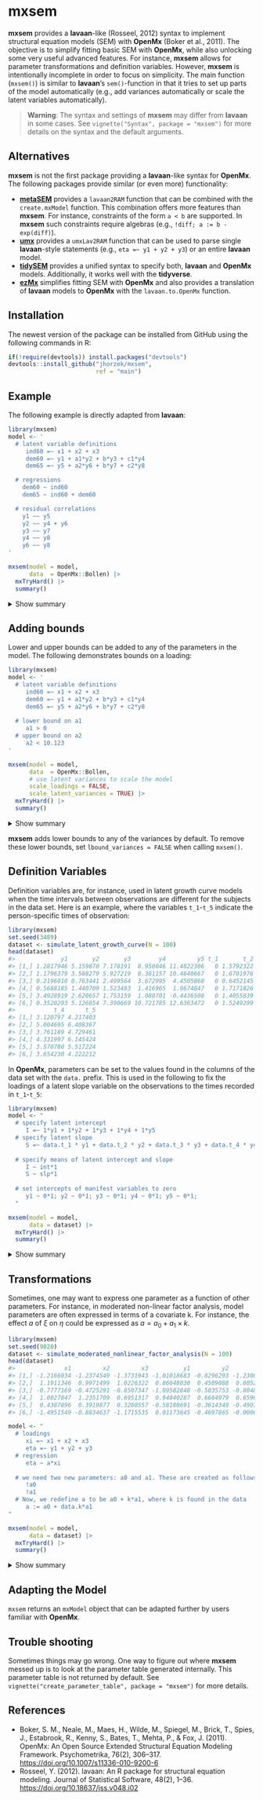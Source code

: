 
<!-- README.md is generated from README.Rmd. Please edit that file -->

# mxsem

**mxsem** provides a **lavaan**-like (Rosseel, 2012) syntax to implement
structural equation models (SEM) with **OpenMx** (Boker et al., 2011).
The objective is to simplify fitting basic SEM with **OpenMx**, while
also unlocking some very useful advanced features. For instance,
**mxsem** allows for parameter transformations and definition variables.
However, **mxsem** is intentionally incomplete in order to focus on
simplicity. The main function (`mxsem()`) is similar to **lavaan**’s
`sem()`-function in that it tries to set up parts of the model
automatically (e.g., add variances automatically or scale the latent
variables automatically).

> **Warning**: The syntax and settings of **mxsem** may differ from
> **lavaan** in some cases. See `vignette("Syntax", package = "mxsem")`
> for more details on the syntax and the default arguments.

## Alternatives

**mxsem** is not the first package providing a **lavaan**-like syntax
for **OpenMx**. The following packages provide similar (or even more)
functionality:

- [**metaSEM**](https://github.com/mikewlcheung/metasem) provides a
  `lavaan2RAM` function that can be combined with the `create.mxModel`
  function. This combination offers more features than **mxsem**. For
  instance, constraints of the form `a < b` are supported. In **mxsem**
  such constraints require algebras (e.g., `!diff; a := b - exp(diff)`).
- [**umx**](https://github.com/tbates/umx) provides a `umxLav2RAM`
  function that can be used to parse single **lavaan**-style statements
  (e.g., `eta =~ y1 + y2 + y3`) or an entire **lavaan** model.
- [**tidySEM**](https://github.com/cjvanlissa/tidySEM) provides a
  unified syntax to specify both, **lavaan** and **OpenMx** models.
  Additionally, it works well with the **tidyverse**.
- [**ezMx**](https://github.com/OpenMx/ezMx) simplifies fitting SEM with
  **OpenMx** and also provides a translation of **lavaan** models to
  **OpenMx** with the `lavaan.to.OpenMx` function.

## Installation

The newest version of the package can be installed from GitHub using the
following commands in R:

``` r
if(!require(devtools)) install.packages("devtools")
devtools::install_github("jhorzek/mxsem", 
                         ref = "main")
```

## Example

The following example is directly adapted from **lavaan**:

``` r
library(mxsem)
model <- '
  # latent variable definitions
     ind60 =~ x1 + x2 + x3
     dem60 =~ y1 + a1*y2 + b*y3 + c1*y4
     dem65 =~ y5 + a2*y6 + b*y7 + c2*y8

  # regressions
    dem60 ~ ind60
    dem65 ~ ind60 + dem60

  # residual correlations
    y1 ~~ y5
    y2 ~~ y4 + y6
    y3 ~~ y7
    y4 ~~ y8
    y6 ~~ y8
'

mxsem(model = model,
      data  = OpenMx::Bollen) |>
  mxTryHard() |>
  summary()
```

<details>
<summary>
Show summary
</summary>

    #> Summary of untitled2 
    #>  
    #> free parameters:
    #>           name matrix   row   col   Estimate  Std.Error A lbound ubound
    #> 1     ind60→x2      A    x2 ind60  0.9663289 0.02067705                
    #> 2     ind60→x3      A    x3 ind60  0.7207321 0.02288154                
    #> 3  ind60→dem60      A dem60 ind60  1.4614056 0.36428364                
    #> 4  ind60→dem65      A dem65 ind60  0.6136040 0.15669003                
    #> 5           a1      A    y2 dem60  0.8373740 0.06057033                
    #> 6            b      A    y3 dem60  1.1932225 0.04046971                
    #> 7           c1      A    y4 dem60  0.8679559 0.04642138                
    #> 8  dem60→dem65      A dem65 dem60  0.8651870 0.07089586                
    #> 9           a2      A    y6 dem65  0.6541761 0.05452645                
    #> 10          c2      A    y8 dem65  0.8395270 0.04811118                
    #> 11       y1↔y1      S    y1    y1  1.4778594 0.46283388    1e-06       
    #> 12       y2↔y2      S    y2    y2  8.4224191 1.35634437    1e-06       
    #> 13       y3↔y3      S    y3    y3  4.6555509 0.96603773    1e-06       
    #> 14       y2↔y4      S    y2    y4  2.0499539 0.82988480                
    #> 15       y4↔y4      S    y4    y4  4.4407883 0.78889346    1e-06       
    #> 16       y2↔y6      S    y2    y6  2.5035691 0.85356742                
    #> 17       y6↔y6      S    y6    y6  6.2170505 0.98613130    1e-06       
    #> 18       x1↔x1      S    x1    x1  0.0000010         NA !     0!       
    #> 19       x2↔x2      S    x2    x2  0.8665316 0.13465864    1e-06       
    #> 20       x3↔x3      S    x3    x3  1.0611238 0.15496068    1e-06       
    #> 21       y1↔y5      S    y1    y5  0.2782277 0.37107672                
    #> 22       y5↔y5      S    y5    y5  1.9104642 0.48364855    1e-06       
    #> 23       y3↔y7      S    y3    y7  0.6990970 0.67630217                
    #> 24       y7↔y7      S    y7    y7  3.5815840 0.83172715    1e-06       
    #> 25       y4↔y8      S    y4    y8  0.8860011 0.53970790                
    #> 26       y6↔y8      S    y6    y8  2.1377391 0.69994308                
    #> 27       y8↔y8      S    y8    y8  4.2105398 0.73621149    1e-06       
    #> 28 ind60↔ind60      S ind60 ind60  0.5299874         NA    1e-06       
    #> 29 dem60↔dem60      S dem60 dem60  4.4621853 0.83711051    1e-06       
    #> 30 dem65↔dem65      S dem65 dem65  0.3433671 0.31667329    1e-06       
    #> 31   one→ind60      M     1 ind60  5.0543837 0.07972659                
    #> 32   one→dem60      M     1 dem60 -1.9681618 1.86473723                
    #> 33   one→dem65      M     1 dem65 -2.6908590 0.83819456                
    #> 
    #> Model Statistics: 
    #>                |  Parameters  |  Degrees of Freedom  |  Fit (-2lnL units)
    #>        Model:             33                    792              3224.919
    #>    Saturated:             77                    748                    NA
    #> Independence:             22                    803                    NA
    #> Number of observations/statistics: 75/825
    #> 
    #> Information Criteria: 
    #>       |  df Penalty  |  Parameters Penalty  |  Sample-Size Adjusted
    #> AIC:      1640.9194               3290.919                 3345.651
    #> BIC:      -194.5312               3367.397                 3263.389
    #> To get additional fit indices, see help(mxRefModels)
    #> timestamp: 2023-07-29 17:10:11 
    #> Wall clock time: 0.05496693 secs 
    #> optimizer:  SLSQP 
    #> OpenMx version number: 2.21.8 
    #> Need help?  See help(mxSummary)

</details>

## Adding bounds

Lower and upper bounds can be added to any of the parameters in the
model. The following demonstrates bounds on a loading:

``` r
library(mxsem)
model <- '
  # latent variable definitions
     ind60 =~ x1 + x2 + x3
     dem60 =~ y1 + a1*y2 + b*y3 + c1*y4
     dem65 =~ y5 + a2*y6 + b*y7 + c2*y8
     
  # lower bound on a1
     a1 > 0
  # upper bound on a2
     a2 < 10.123
'

mxsem(model = model,
      data  = OpenMx::Bollen, 
      # use latent variances to scale the model
      scale_loadings = FALSE, 
      scale_latent_variances = TRUE) |>
  mxTryHard() |>
  summary()
```

<details>
<summary>
Show summary
</summary>

    #> Summary of untitled4 
    #>  
    #> free parameters:
    #>           name matrix   row   col   Estimate  Std.Error A lbound ubound
    #> 1     ind60→x1      A    x1 ind60 -0.7262677         NA                
    #> 2     ind60→x2      A    x2 ind60 -0.7018134         NA                
    #> 3     ind60→x3      A    x3 ind60 -0.5234445         NA                
    #> 4     dem60→y1      A    y1 dem60  2.4419679 0.22529664                
    #> 5           a1      A    y2 dem60  2.0709021 0.23269451        0       
    #> 6            b      A    y3 dem60  2.8899476 0.26038799                
    #> 7           c1      A    y4 dem60  2.1332557 0.21578839                
    #> 8     dem65→y5      A    y5 dem65  2.3971831 0.22429844                
    #> 9           a2      A    y6 dem65  1.6038608 0.19206424          10.123
    #> 10          c2      A    y8 dem65  2.0456258 0.21081295                
    #> 11       x1↔x1      S    x1    x1  0.0000010         NA !     0!       
    #> 12       x2↔x2      S    x2    x2  0.8665321 0.13394326    1e-06       
    #> 13       x3↔x3      S    x3    x3  1.0611235 0.15288660    1e-06       
    #> 14       y1↔y1      S    y1    y1  1.6032104 0.39642918    1e-06       
    #> 15       y2↔y2      S    y2    y2  8.2847440 1.42030326    1e-06       
    #> 16       y3↔y3      S    y3    y3  4.9988569 0.95738530    1e-06       
    #> 17       y4↔y4      S    y4    y4  4.1491111 0.75326563    1e-06       
    #> 18       y5↔y5      S    y5    y5  2.0367292 0.42276739    1e-06       
    #> 19       y6↔y6      S    y6    y6  6.1803190 1.04727724    1e-06       
    #> 20       y7↔y7      S    y7    y7  3.6002482 0.74079990    1e-06       
    #> 21       y8↔y8      S    y8    y8  4.1107037 0.73502530    1e-06       
    #> 22 ind60↔dem60      S ind60 dem60 -0.4480355 0.07423820                
    #> 23 ind60↔dem65      S ind60 dem65 -0.5692026         NA                
    #> 24 dem60↔dem65      S dem60 dem65  0.9853879 0.03017133                
    #> 25   one→ind60      M     1 ind60 -6.9593951         NA                
    #> 26   one→dem60      M     1 dem60  2.2086650 0.23410110                
    #> 27   one→dem65      M     1 dem65  2.0993396 0.22628135                
    #> 
    #> Model Statistics: 
    #>                |  Parameters  |  Degrees of Freedom  |  Fit (-2lnL units)
    #>        Model:             27                    798              3282.676
    #>    Saturated:             77                    748                    NA
    #> Independence:             22                    803                    NA
    #> Number of observations/statistics: 75/825
    #> 
    #> Information Criteria: 
    #>       |  df Penalty  |  Parameters Penalty  |  Sample-Size Adjusted
    #> AIC:      1686.6764               3336.676                 3368.847
    #> BIC:      -162.6791               3399.249                 3314.152
    #> To get additional fit indices, see help(mxRefModels)
    #> timestamp: 2023-07-29 17:10:12 
    #> Wall clock time: 0.03299713 secs 
    #> optimizer:  SLSQP 
    #> OpenMx version number: 2.21.8 
    #> Need help?  See help(mxSummary)

</details>

**mxsem** adds lower bounds to any of the variances by default. To
remove these lower bounds, set `lbound_variances = FALSE` when calling
`mxsem()`.

## Definition Variables

Definition variables are, for instance, used in latent growth curve
models when the time intervals between observations are different for
the subjects in the data set. Here is an example, where the variables
`t_1`-`t_5` indicate the person-specific times of observation:

``` r
library(mxsem)
set.seed(3489)
dataset <- simulate_latent_growth_curve(N = 100)
head(dataset)
#>             y1       y2       y3        y4         y5 t_1       t_2      t_3
#> [1,] 1.2817946 5.159870 7.178191  8.950046 11.4822306   0 1.5792322 2.304777
#> [2,] 1.1796379 3.588279 5.927219  8.381157 10.4640667   0 1.6701976 3.530621
#> [3,] 0.2196010 0.763441 2.499564  3.672995  4.4505868   0 0.6452145 2.512730
#> [4,] 0.5688185 1.440709 1.523483  1.416965  1.9674847   0 1.7171826 3.245522
#> [5,] 3.4928919 2.620657 1.753159  1.080701 -0.4436508   0 1.4055839 2.024568
#> [6,] 0.3520293 5.126854 7.390669 10.721785 12.6363472   0 1.5249299 2.400432
#>           t_4      t_5
#> [1,] 3.120797 4.217403
#> [2,] 5.004695 6.408367
#> [3,] 3.761189 4.729461
#> [4,] 4.331997 6.145424
#> [5,] 3.570780 5.517224
#> [6,] 3.654230 4.222212
```

In **OpenMx**, parameters can be set to the values found in the columns
of the data set with the `data.` prefix. This is used in the following
to fix the loadings of a latent slope variable on the observations to
the times recorded in `t_1`-`t_5`:

``` r
library(mxsem)
model <- "
  # specify latent intercept
     I =~ 1*y1 + 1*y2 + 1*y3 + 1*y4 + 1*y5
  # specify latent slope
     S =~ data.t_1 * y1 + data.t_2 * y2 + data.t_3 * y3 + data.t_4 * y4 + data.t_5 * y5
    
  # specify means of latent intercept and slope
     I ~ int*1
     S ~ slp*1
  
  # set intercepts of manifest variables to zero
     y1 ~ 0*1; y2 ~ 0*1; y3 ~ 0*1; y4 ~ 0*1; y5 ~ 0*1;
  "

mxsem(model = model,
      data = dataset) |>
  mxTryHard() |>
  summary()
```

<details>
<summary>
Show summary
</summary>

    #> Summary of untitled6 
    #>  
    #> free parameters:
    #>     name matrix row col    Estimate   Std.Error A lbound ubound
    #> 1  y1↔y1      S  y1  y1  0.02578029 0.014488264       0!       
    #> 2  y2↔y2      S  y2  y2  0.04010524 0.008389750       0!       
    #> 3  y3↔y3      S  y3  y3  0.04008174 0.006984929       0!       
    #> 4  y4↔y4      S  y4  y4  0.01752572 0.006930941       0!       
    #> 5  y5↔y5      S  y5  y5  0.05936966 0.016067358    1e-06       
    #> 6    I↔I      S   I   I  1.02593601 0.148058876    1e-06       
    #> 7    I↔S      S   I   S -0.14724742 0.110045416                
    #> 8    S↔S      S   S   S  1.13051032 0.160486387    1e-06       
    #> 9    int      M   1   I  0.93112322 0.102209199                
    #> 10   slp      M   1   S  0.48442624 0.106475815                
    #> 
    #> Model Statistics: 
    #>                |  Parameters  |  Degrees of Freedom  |  Fit (-2lnL units)
    #>        Model:             10                     10              841.2609
    #>    Saturated:             20                      0                    NA
    #> Independence:             10                     10                    NA
    #> Number of observations/statistics: 100/20
    #> 
    #> Information Criteria: 
    #>       |  df Penalty  |  Parameters Penalty  |  Sample-Size Adjusted
    #> AIC:       821.2609               861.2609                 863.7328
    #> BIC:       795.2092               887.3126                 855.7301
    #> To get additional fit indices, see help(mxRefModels)
    #> timestamp: 2023-07-29 17:10:13 
    #> Wall clock time: 0.2435241 secs 
    #> optimizer:  SLSQP 
    #> OpenMx version number: 2.21.8 
    #> Need help?  See help(mxSummary)

</details>

## Transformations

Sometimes, one may want to express one parameter as a function of other
parameters. For instance, in moderated non-linear factor analysis, model
parameters are often expressed in terms of a covariate k. For instance,
the effect $a$ of $\xi$ on $\eta$ could be expressed as
$a = a_0 + a_1\times k$.

``` r
library(mxsem)
set.seed(9820)
dataset <- simulate_moderated_nonlinear_factor_analysis(N = 100)
head(dataset)
#>              x1         x2         x3          y1         y2            y3 k
#> [1,] -1.2166034 -1.2374549 -1.3731943 -1.01018683 -0.8296293 -1.2300555484 0
#> [2,]  1.1911346  0.9971499  1.0226322  0.86048030  0.4509088  0.6052786392 1
#> [3,] -0.7777169 -0.4725291 -0.8507347 -1.09582848 -0.5035753 -0.8048378456 0
#> [4,]  1.0027847  1.2351709  0.6951317  0.94040287  0.6684979  0.6596891858 0
#> [5,]  0.4387896  0.3919877  0.3260557 -0.58188691 -0.3614349 -0.4901022121 0
#> [6,] -1.4951549 -0.8834637 -1.1715535  0.01173845 -0.4697865 -0.0006475256 0
```

``` r
model <- "
  # loadings
     xi =~ x1 + x2 + x3
     eta =~ y1 + y2 + y3
  # regression
     eta ~ a*xi
  
  # we need two new parameters: a0 and a1. These are created as follows:
     !a0
     !a1
  # Now, we redefine a to be a0 + k*a1, where k is found in the data
     a := a0 + data.k*a1
"

mxsem(model = model,
      data = dataset) |>
  mxTryHard() |>
  summary()
```

<details>
<summary>
Show summary
</summary>

    #> Summary of untitled20 
    #>  
    #> free parameters:
    #>       name         matrix row col    Estimate   Std.Error A lbound ubound
    #> 1    xi→x2              A  x2  xi  0.79066645 0.026101331                
    #> 2    xi→x3              A  x3  xi  0.89421471 0.027911320                
    #> 3   eta→y2              A  y2 eta  0.82005478 0.030604711                
    #> 4   eta→y3              A  y3 eta  0.90861275 0.028074637                
    #> 5    x1↔x1              S  x1  x1  0.04076157 0.011050596       0!       
    #> 6    x2↔x2              S  x2  x2  0.04538983 0.008643772       0!       
    #> 7    x3↔x3              S  x3  x3  0.04679238 0.010235632 !     0!       
    #> 8    y1↔y1              S  y1  y1  0.03475428 0.008822579 !     0!       
    #> 9    y2↔y2              S  y2  y2  0.04878645 0.008739692       0!       
    #> 10   y3↔y3              S  y3  y3  0.03051652 0.007428528 !     0!       
    #> 11   xi↔xi              S  xi  xi  1.07098664 0.157370378    1e-06       
    #> 12 eta↔eta              S eta eta  0.26292238 0.041545811    1e-06       
    #> 13  one→xi              M   1  xi -0.12468606 0.104384206                
    #> 14 one→eta              M   1 eta  0.02895977 0.054349190                
    #> 15      a0 new_parameters   1   1  0.77020821 0.069465915                
    #> 16      a1 new_parameters   1   2 -0.16456572 0.106037632                
    #> 
    #> Model Statistics: 
    #>                |  Parameters  |  Degrees of Freedom  |  Fit (-2lnL units)
    #>        Model:             16                     11              489.3892
    #>    Saturated:             27                      0                    NA
    #> Independence:             12                     15                    NA
    #> Number of observations/statistics: 100/27
    #> 
    #> Information Criteria: 
    #>       |  df Penalty  |  Parameters Penalty  |  Sample-Size Adjusted
    #> AIC:       467.3892               521.3892                 527.9434
    #> BIC:       438.7323               563.0719                 512.5399
    #> To get additional fit indices, see help(mxRefModels)
    #> timestamp: 2023-07-29 17:10:13 
    #> Wall clock time: 0.03321195 secs 
    #> optimizer:  SLSQP 
    #> OpenMx version number: 2.21.8 
    #> Need help?  See help(mxSummary)

</details>

## Adapting the Model

`mxsem` returns an `mxModel` object that can be adapted further by users
familiar with **OpenMx**.

## Trouble shooting

Sometimes things may go wrong. One way to figure out where **mxsem**
messed up is to look at the parameter table generated internally. This
parameter table is not returned by default. See
`vignette("create_parameter_table", package = "mxsem")` for more
details.

## References

- Boker, S. M., Neale, M., Maes, H., Wilde, M., Spiegel, M., Brick, T.,
  Spies, J., Estabrook, R., Kenny, S., Bates, T., Mehta, P., & Fox, J.
  (2011). OpenMx: An Open Source Extended Structural Equation Modeling
  Framework. Psychometrika, 76(2), 306–317.
  <https://doi.org/10.1007/s11336-010-9200-6>
- Rosseel, Y. (2012). lavaan: An R package for structural equation
  modeling. Journal of Statistical Software, 48(2), 1–36.
  <https://doi.org/10.18637/jss.v048.i02>
